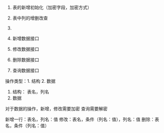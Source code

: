 1. 表的新增初始化（加密字段，加密方式）
2. 表中列的增删改查
3. 

1. 新增数据接口
2. 修改数据接口
3. 删除数据接口
4. 查询数据接口


操作类型：1. 结构 2. 数据
1. 结构： 表名，列名
2. 数据



对于数据的操作，新增，修改需要加密
查询需要解密

新增一行：表名，列名：值
修改：表名，条件（列名：值），列名：值
删除：表名，条件（列名：值）
